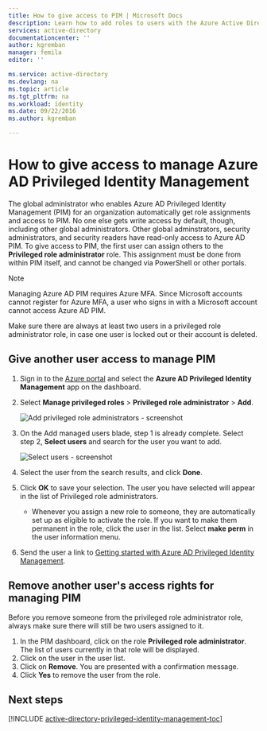 ```yaml
---
title: How to give access to PIM | Microsoft Docs
description: Learn how to add roles to users with the Azure Active Directory Privileged Identity Management extension so they can manage PIM.
services: active-directory
documentationcenter: ''
author: kgremban
manager: femila
editor: ''

ms.service: active-directory
ms.devlang: na
ms.topic: article
ms.tgt_pltfrm: na
ms.workload: identity
ms.date: 09/22/2016
ms.author: kgremban

---
```

# How to give access to manage Azure AD Privileged Identity Management
The global administrator who enables Azure AD Privileged Identity Management (PIM) for an organization automatically get role assignments and access to PIM. No one else gets write access by default, though, including other global administrators. Other global adminstrators, security administrators, and security readers have read-only access to Azure AD PIM. To give access to PIM, the first user can assign others to the **Privileged role administrator** role. This assignment must be done from within PIM itself, and cannot be changed via PowerShell or other portals.

> [!NOTE]
> Managing Azure AD PIM requires Azure MFA. Since Microsoft accounts cannot register for Azure MFA, a user who signs in with a Microsoft account cannot access Azure AD PIM.
> 
> 

Make sure there are always at least two users in a privileged role administrator role, in case one user is locked out or their account is deleted.

## Give another user access to manage PIM
1. Sign in to the [Azure portal](https://portal.azure.com/) and select the **Azure AD Privileged Identity Management** app on the dashboard.
2. Select **Manage privileged roles** > **Privileged role administrator** > **Add**.
   
    ![Add privileged role administrators - screenshot][1]
3. On the Add managed users blade, step 1 is already complete. Select step 2, **Select users** and search for the user you want to add.
   
    ![Select users - screenshot][2]
4. Select the user from the search results, and click **Done**.
5. Click **OK** to save your selection. The user you have selected will appear in the list of Privileged role administrators.
   
   * Whenever you assign a new role to someone, they are automatically set up as eligible to activate the role. If you want to make them permanent in the role, click the user in the list. Select **make perm** in the user information menu.
6. Send the user a link to [Getting started with Azure AD Privileged Identity Management](active-directory-privileged-identity-management-getting-started.md).

## Remove another user's access rights for managing PIM
Before you remove someone from the privileged role administrator role, always make sure there will still be two users assigned to it.

1. In the PIM dashboard, click on the role **Privileged role administrator**.  The list of users currently in that role will be displayed.
2. Click on the user in the user list.
3. Click on **Remove**.  You are presented with a confirmation message.
4. Click **Yes** to remove the user from the role.

<!--Every topic should have next steps and links to the next logical set of content to keep the customer engaged-->
## Next steps
[!INCLUDE [active-directory-privileged-identity-management-toc](../../includes/active-directory-privileged-identity-management-toc.md)]

<!--Image references-->

[1]: ./media/active-directory-privileged-identity-management-how-to-give-access-to-pim/PIM_add_PRA.png
[2]: ./media/active-directory-privileged-identity-management-how-to-give-access-to-pim/PIM_select_users.png
